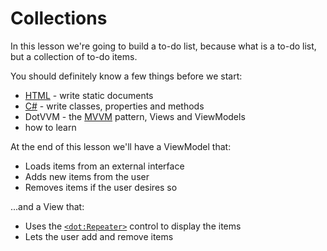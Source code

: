 ﻿# Collections

In this lesson we're going to build a to-do list, because what is a to-do list, but a collection of to-do items.

You should definitely know a few things before we start:

- [HTML] - write static documents
- [C#] - write classes, properties and methods
- DotVVM - the [MVVM] pattern, Views and ViewModels
- how to learn

At the end of this lesson we'll have a ViewModel that:

- Loads items from an external interface
- Adds new items from the user
- Removes items if the user desires so

...and a View that:

- Uses the [`<dot:Repeater>`][repeater] control to display the items
- Lets the user add and remove items

[html]: https://developer.mozilla.org/en-US/docs/Learn/Getting_started_with_the_web/HTML_basics
[C#]: https://docs.microsoft.com/en-us/dotnet/csharp/quick-starts/
[repeater]: https://www.dotvvm.com/docs/controls/builtin/Repeater
[mvvm]: https://en.wikipedia.org/wiki/Model%E2%80%93view%E2%80%93viewmodel
